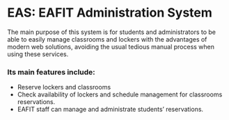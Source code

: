 # EAS: EAFIT Administration System

The main purpose of this system is for students and administrators to be able to easily manage classrooms and lockers with the advantages of modern web solutions, avoiding the usual tedious manual process when using these services.

### Its main features include:
- Reserve lockers and classrooms
- Check availability of lockers and schedule management for classrooms reservations.
- EAFIT staff can manage and administrate students’ reservations.
